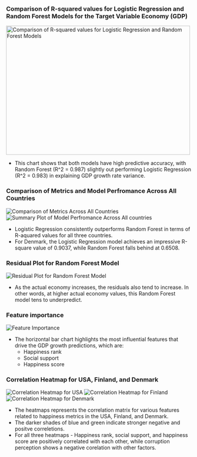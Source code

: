 ### Comparison of R-squared values for Logistic Regression and Random Forest Models for the Target Variable Economy (GDP)
<img src= "https://github.com/rosaaestrada/Predicting-2025-GDP/blob/main/Results/Images/Comparison%20of%20R-squared%20for%20LR%20RF.png?raw=true" alt= "Comparison of R-squared values for Logistic Regression and Random Forest Models" width= "500" height= "350"> 

- This chart shows that both models have high predictive accuracy, with Random Forest (R^2 = 0.987) slightly out performing Logistic Regression (R^2 = 0.983) in explaining GDP growth rate variance. 


### Comparison of Metrics and Model Perfromance Across All Countries
<img src= "https://github.com/rosaaestrada/Predicting-2025-GDP/blob/main/Results/Images/Comparison%20of%20metrics%20across%20all%20countries.png?raw=true" alt= "Comparison of Metrics Across All Countries" width= "" height=""> <img src= "https://github.com/rosaaestrada/Predicting-2025-GDP/blob/main/Results/Images/Summary%20plot%20of%20model%20perfromance.png?raw=true" alt= "Summary Plot of Model Perfromance Across All countries" width= "" height="">

- Logistic Regression consistently outperforms Random Forest in terms of R-aquared values for all three countries.
- For Denmark, the Logistic Regression model achieves an impressive R-square value of 0.9037, while Random Forest falls behind at 0.6508.


### Residual Plot for Random Forest Model
<img src= "https://github.com/rosaaestrada/Predicting-2025-GDP/blob/main/Results/Images/Residual%20plot.png?raw=true" alt= "Residual Plot for Random Forest Model" width= "" height="">

- As the actual economy increases, the residuals also tend to increase. In other words, at higher actual economy values, this Random Forest model tens to underpredict.


### Feature importance
<img src= "https://github.com/rosaaestrada/Predicting-2025-GDP/blob/main/Results/Images/Feature%20importance.png?raw=true" alt= "Feature Importance" width= "" height="">

- The horizontal bar chart highlights the most influential features that drive the GDP growth predictions, which are:
  - Happiness rank
  - Social support
  - Happiness score


### Correlation Heatmap for USA, Finland, and Denmark
<img src= "https://github.com/rosaaestrada/Predicting-2025-GDP/blob/main/Results/Images/Corr%20usa.png?raw=true" alt= "Correlation Heatmap for USA" width= "" height=""> <img src= "https://github.com/rosaaestrada/Predicting-2025-GDP/blob/main/Results/Images/Corr%20finland.png?raw=true" alt= "Correlation Heatmap for Finland" width= "" height=""> <img src= "https://github.com/rosaaestrada/Predicting-2025-GDP/blob/main/Results/Images/Corr%20denmark.png?raw=true" alt= "Correlation Heatmap for Denmark" width= "" height="">

- The heatmaps represents the correlation matrix for various features related to happiness metrics in the USA, Finland, and Denmark.
- The darker shades of blue and green indicate stronger negative and positve correletions.
- For all three heatmaps - Happiness rank, social support, and happiness score are positively correlated with each other, while corruption perception shows a negative corelation with other factors. 








